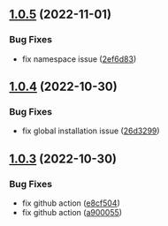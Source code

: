 ## [1.0.5](https://github.com/advertikon/vehicle-parts-file-converter/compare/v1.0.4...v1.0.5) (2022-11-01)


### Bug Fixes

* fix namespace issue ([2ef6d83](https://github.com/advertikon/vehicle-parts-file-converter/commit/2ef6d83ca6cbb53a7a45176de56396815ff55369))

## [1.0.4](https://github.com/advertikon/vehicle-parts-file-converter/compare/v1.0.3...v1.0.4) (2022-10-30)


### Bug Fixes

* fix global installation issue ([26d3299](https://github.com/advertikon/vehicle-parts-file-converter/commit/26d32999d58ee9b912ecdc14a645b00ded979c01))

## [1.0.3](https://github.com/advertikon/vehicle-parts-file-converter/compare/v1.0.2...v1.0.3) (2022-10-30)


### Bug Fixes

* fix github action ([e8cf504](https://github.com/advertikon/vehicle-parts-file-converter/commit/e8cf504f5036808634bb5f2f773cb769a4ca31e4))
* fix github action ([a900055](https://github.com/advertikon/vehicle-parts-file-converter/commit/a9000554b80274932b921a0f54db1bd9a6e3215d))
